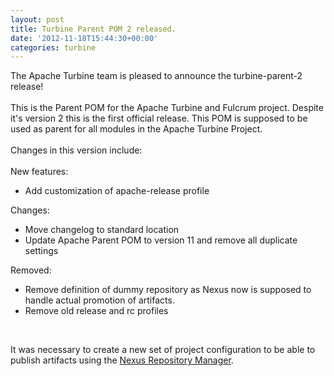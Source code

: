 ```yaml
---
layout: post
title: Turbine Parent POM 2 released.
date: '2012-11-18T15:44:30+00:00'
categories: turbine
---
```

<div>The Apache Turbine team is pleased to announce the turbine-parent-2 release!</div> 
  <div><br /></div> 
  <div>This is the Parent POM for the Apache Turbine and Fulcrum project. Despite it's version 2 this is the first official release. This POM is supposed to be used as parent for all modules in the Apache Turbine Project.</div> 
  <div><br /></div> 
  <div>Changes in this version include:</div> 
  <div><br /></div> 
  <div>New features:</div> 
  <div> 
    <ul> 
      <li>Add customization of apache-release profile&nbsp;</li> 
    </ul> 
  </div> 
  <div>Changes:</div> 
  <div> 
    <ul> 
      <li>Move changelog to standard location&nbsp;</li> 
      <li>Update Apache Parent POM to version 11 and remove all duplicate settings&nbsp;</li> 
    </ul> 
  </div> 
  <div>Removed:</div> 
  <div> 
    <ul> 
      <li>Remove definition of dummy repository as Nexus now is supposed to handle actual promotion of artifacts.&nbsp;</li> 
      <li>Remove old release and rc profiles&nbsp;</li> 
    </ul> 
  </div> 
  <div><br /></div> 
  <div> 
    <p>It was necessary to create a new set of project configuration to be able to publish artifacts using the&nbsp;<a href="https://repository.apache.org" target="_blank" title="Nexus Repository Manager">Nexus Repository Manager</a>. </p> 
  </div>
